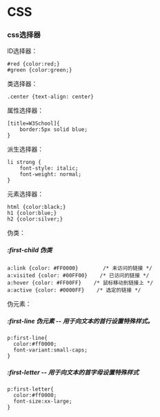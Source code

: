 # CSS

### css选择器

ID选择器：

```
#red {color:red;}
#green {color:green;}
```

类选择器：

```
.center {text-align: center}
```

属性选择器：

```
[title=W3School]{
    border:5px solid blue;
}
```

派生选择器：

```
li strong {
    font-style: italic;
    font-weight: normal;
}
```

元素选择器：

```
html {color:black;}
h1 {color:blue;}
h2 {color:silver;}
```

伪类：

#####  :first-child 伪类

```
a:link {color: #FF0000}        /* 未访问的链接 */
a:visited {color: #00FF00}    /* 已访问的链接 */
a:hover {color: #FF00FF}    /* 鼠标移动到链接上 */
a:active {color: #0000FF}    /* 选定的链接 */
```

伪元素：

##### :first-line 伪元素  --  用于向文本的首行设置特殊样式。

```
p:first-line{
  color:#ff0000;
  font-variant:small-caps;
}
```

##### :first-letter --  用于向文本的首字母设置特殊样式

```
p:first-letter{
  color:#ff0000;
  font-size:xx-large;
}
```



